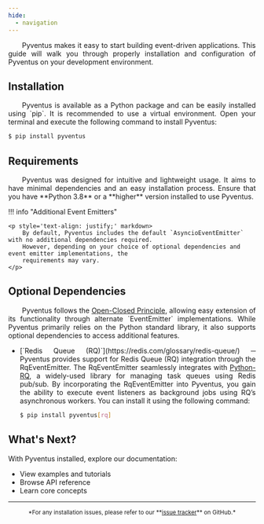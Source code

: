 ```yaml
---
hide:
  - navigation
---
```


<p style='text-align: justify;' markdown>
    &emsp;&emsp;Pyventus makes it easy to start building event-driven applications. This guide will walk you through
	properly installation and configuration of Pyventus on your development environment.
</p>

## Installation

<p style='text-align: justify;' markdown>
	&emsp;&emsp;Pyventus is available as a Python package and can be easily installed using `pip`. It is recommended to use a
	virtual environment. Open your terminal and execute the following command to install Pyventus:
</p>

``` sh
$ pip install pyventus
```

## Requirements

<p style='text-align: justify;' markdown>
	 &emsp;&emsp;Pyventus was designed for intuitive and lightweight usage. It aims to have minimal dependencies and an
	easy installation process. Ensure that you have **Python 3.8** or a **higher** version installed to use Pyventus.
</p>

!!! info "Additional Event Emitters"

	<p style='text-align: justify;' markdown>
		By default, Pyventus includes the default `AsyncioEventEmitter` with no additional dependencies required.
		However, depending on your choice of optional dependencies and event emitter implementations, the
		requirements may vary.
	</p>

## Optional Dependencies

<p style='text-align: justify;' markdown>
	&emsp;&emsp;Pyventus follows the <a href="https://www.cs.utexas.edu/users/downing/papers/OCP-1996.pdf" target="_blank">Open-Closed Principle</a>, 
	allowing easy extension of its functionality through alternate `EventEmitter` implementations. While Pyventus
	primarily relies on the Python standard library, it also supports optional dependencies to access additional
	features.
</p>


<ul style='text-align: justify;' markdown>

<li markdown> [`Redis Queue (RQ)`](https://redis.com/glossary/redis-queue/) ─ Pyventus provides support for Redis Queue
(RQ) integration through the RqEventEmitter. The RqEventEmitter seamlessly integrates with <a href="https://python-rq.org/" target="_blank">Python-RQ</a>, 
a widely-used library for managing task queues using Redis pub/sub. By incorporating the RqEventEmitter into Pyventus,
you gain the ability to execute event listeners as background jobs using RQ’s asynchronous workers. You can install
it using the following command:

``` sh
$ pip install pyventus[rq]
```

</li>

</ul>

## What's Next?

<p style='text-align: justify;' markdown>
	With Pyventus installed, explore our documentation:
</p>

<ul style='text-align: justify;' markdown>

<li markdown>View examples and tutorials</li>
<li markdown>Browse API reference</li>
<li markdown>Learn core concepts</li>

</ul>

---


<p style='text-align: center;' markdown>
	<small>*For any installation issues, please refer to our **<a href="#" target="_blank">issue tracker</a>** on GitHub.*</small>
</p>

